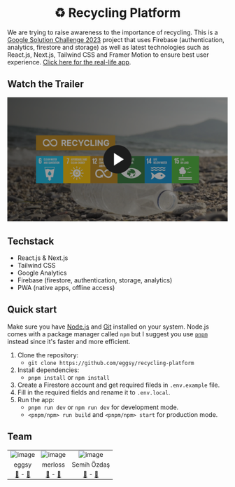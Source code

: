 <h1 align="center">
  ♻️ Recycling Platform
</h1>

We are trying to raise awareness to the importance of recycling. This is a [Google Solution Challenge 2023](https://developers.google.com/community/gdsc-solution-challenge) project that uses Firebase (authentication, analytics, firestore and storage) as well as latest technologies such as React.js, Next.js, Tailwind CSS and Framer Motion to ensure best user experience. [Click here for the real-life app](https://recycling.is-important.net).

## Watch the Trailer

[![Watch the Trailer](/banner.png)](https://youtu.be/tBjP00O3QrU)

## Techstack

- React.js & Next.js
- Tailwind CSS
- Google Analytics
- Firebase (firestore, authentication, storage, analytics)
- PWA (native apps, offline access)

## Quick start

Make sure you have [Node.js](https://nodejs.org) and [Git](https://git-scm.com) installed on your system. Node.js comes with a package manager called `npm` but I suggest you use [`pnpm`](https://pnpm.io/) instead since it's faster and more efficient.

1. Clone the repository:
   - `git clone https://github.com/eggsy/recycling-platform`
2. Install dependencies:
   - `pnpm install` or `npm install`
3. Create a Firestore account and get required fileds in `.env.example` file.
4. Fill in the required fields and rename it to `.env.local`.
5. Run the app:
   - `pnpm run dev` or `npm run dev` for development mode.
   - `<pnpm/npm> run build` and `<pnpm/npm> start` for production mode.

## Team

<table>
   <tr>
     <td align="center">
        <img src="https://github.com/eggsy.png" height="125" width="125" alt="image" />
     </td>
     <td align="center">
        <img src="https://github.com/merloss.png" height="125" width="125" alt="image" />
     </td>
     <td align="center">
        <img src="https://i.imgur.com/vRi5rP5.jpg" height="125" width="125" alt="image" />
     </td>
   </tr>
   
   <tr>
    <td align="center">
      eggsy
     </td>
     <td align="center">
      merloss
     </td>
     <td align="center">
      Semih Özdaş
     </td>
   </tr>
   
   <tr>
    <td align="center">
      <a href="https://eggsy.xyz">🔗</a> - 
      <a href="https://linkedin.com/in/abdulbaki-dursun">💼</a>
     </td>
     <td align="center">
      <a href="https://merloss.netlify.app">🔗</a> - 
      <a href="https://linkedin.com/in/kerimkara0">💼</a>
     </td>
     <td align="center">
      <a href="https://semihozdas.com.tr/">🔗</a> - 
      <a href="https://linkedin.com/in/semihozdas">💼</a>
     </td>
   </tr>
</table>
